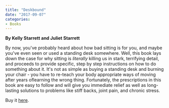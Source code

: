 ```yaml
---
title: "Deskbound"
date: "2017-09-07"
categories:
- Books
---
```


**By Kelly Starrett and Juliet Starrett**

By now, you've probably heard about how bad sitting is for you, and maybe you've even seen or used a standing desk somewhere. Well, this book lays down the case for why sitting is _literally_ killing us in stark, terrifying detail, and proceeds to provide specific, step by step instructions on how to do something about it. It's not as simple as buying a standing desk and burning your chair - you have to re-teach your body appropriate ways of moving after years oflearning the wrong thing. Fortunately, the prescriptions in this book are easy to follow and will give you immediate relief as well as long-lasting solutions to problems like stiff backs, joint pain, and chronic stress. 

Buy it [here](https://smile.amazon.com/Deskbound-Standing-Up-Sitting-World-ebook/dp/B01E1HDJ64/ref=sr_1_1?s=digital-text&ie=UTF8&qid=1504820657&sr=1-1&keywords=deskbound).
